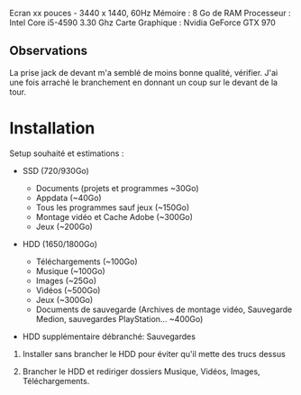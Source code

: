 Ecran xx pouces - 3440 x 1440, 60Hz
Mémoire : 8 Go de RAM
Processeur : Intel Core i5-4590 3.30 Ghz
Carte Graphique : Nvidia GeForce GTX 970

<!--more-->

## Observations

La prise jack de devant m'a semblé de moins bonne qualité, vérifier. J'ai une fois arraché le branchement en donnant un coup sur le devant de la tour.

# Installation

Setup souhaité et estimations :

- SSD (720/930Go)
    - Documents (projets et programmes ~30Go)
    - Appdata (~40Go)
    - Tous les programmes sauf jeux (~150Go)
    - Montage vidéo et Cache Adobe (~300Go)
    - Jeux (~200Go)
- HDD (1650/1800Go)
    - Téléchargements (~100Go)
    - Musique (~100Go)
    - Images (~25Go)
    - Vidéos (~500Go)
    - Jeux (~300Go)
    - Documents de sauvegarde (Archives de montage vidéo, Sauvegarde Medion, sauvegardes PlayStation... ~400Go)
    
- HDD supplémentaire débranché: Sauvegardes

1. Installer sans brancher le HDD pour éviter qu'il mette des trucs dessus

2. Brancher le HDD et rediriger dossiers Musique, Vidéos, Images, Téléchargements.
